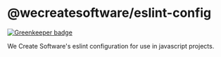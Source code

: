 # @wecreatesoftware/eslint-config

[![Greenkeeper badge](https://badges.greenkeeper.io/wecreatesoftware/eslint-config.svg)](https://greenkeeper.io/)

We Create Software's eslint configuration for use in javascript projects. 
